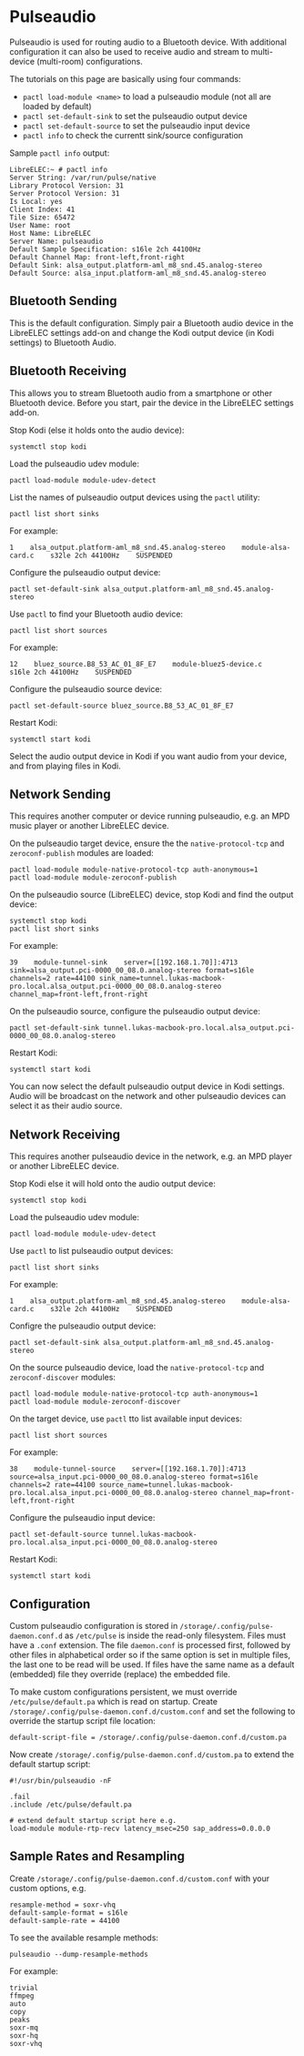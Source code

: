 # Pulseaudio

Pulseaudio is used for routing audio to a Bluetooth device. With additional configuration it can also be used to receive audio and stream to multi-device (multi-room) configurations.

The tutorials on this page are basically using four commands:

* `pactl load-module <name>` to load a pulseaudio module (not all are loaded by default)
* `pactl set-default-sink` to set the pulseaudio output device
* `pactl set-default-source` to set the pulseaudio input device
* `pactl info` to check the currentt sink/source configuration

Sample `pactl info` output:

```
LibreELEC:~ # pactl info
Server String: /var/run/pulse/native
Library Protocol Version: 31
Server Protocol Version: 31
Is Local: yes
Client Index: 41
Tile Size: 65472
User Name: root
Host Name: LibreELEC
Server Name: pulseaudio
Default Sample Specification: s16le 2ch 44100Hz
Default Channel Map: front-left,front-right
Default Sink: alsa_output.platform-aml_m8_snd.45.analog-stereo
Default Source: alsa_input.platform-aml_m8_snd.45.analog-stereo
```

## Bluetooth Sending

This is the default configuration. Simply pair a Bluetooth audio device in the LibreELEC settings add-on and change the Kodi output device (in Kodi settings) to Bluetooth Audio.

## Bluetooth Receiving

This allows you to stream Bluetooth audio from a smartphone or other Bluetooth device. Before you start, pair the device in the LibreELEC settings add-on.

Stop Kodi (else it holds onto the audio device):

```
systemctl stop kodi
```

Load the pulseaudio udev module:

```
pactl load-module module-udev-detect
```

List the names of pulseaudio output devices using the `pactl` utility:

```
pactl list short sinks
```

For example:

```
1    alsa_output.platform-aml_m8_snd.45.analog-stereo    module-alsa-card.c    s32le 2ch 44100Hz    SUSPENDED
```

Configure the pulseaudio output device:

```
pactl set-default-sink alsa_output.platform-aml_m8_snd.45.analog-stereo
```

Use `pactl` to find your Bluetooth audio device:

```
pactl list short sources
```

For example:

```
12    bluez_source.B8_53_AC_01_8F_E7    module-bluez5-device.c    s16le 2ch 44100Hz    SUSPENDED
```

Configure the pulseaudio source device:

```
pactl set-default-source bluez_source.B8_53_AC_01_8F_E7
```

Restart Kodi:

```
systemctl start kodi
```

Select the audio output device in Kodi if you want audio from your device, and from playing files in Kodi.

## Network Sending

This requires another computer or device running pulseaudio, e.g. an MPD music player or another LibreELEC device.

On the pulseaudio target device, ensure the the `native-protocol-tcp` and `zeroconf-publish` modules are loaded:

```
pactl load-module module-native-protocol-tcp auth-anonymous=1
pactl load-module module-zeroconf-publish
```

On the pulseaudio source (LibreELEC) device, stop Kodi and find the output device:

```
systemctl stop kodi
pactl list short sinks
```

For example:

```
39    module-tunnel-sink    server=[[192.168.1.70]]:4713 sink=alsa_output.pci-0000_00_08.0.analog-stereo format=s16le channels=2 rate=44100 sink_name=tunnel.lukas-macbook-pro.local.alsa_output.pci-0000_00_08.0.analog-stereo channel_map=front-left,front-right
```

On the pulseaudio source, configure the pulseaudio output device:

```
pactl set-default-sink tunnel.lukas-macbook-pro.local.alsa_output.pci-0000_00_08.0.analog-stereo
```

Restart Kodi:

```
systemctl start kodi
```

You can now select the default pulseaudio output device in Kodi settings. Audio will be broadcast on the network and other pulseaudio devices can select it as their audio source.

## Network Receiving

This requires another pulseaudio device in the network, e.g. an MPD player or another LibreELEC device.

Stop Kodi else it will hold onto the audio output device:

```
systemctl stop kodi
```

Load the pulseaudio udev module:

```
pactl load-module module-udev-detect
```

Use `pactl` to list pulseaudio output devices:

```
pactl list short sinks
```

For example:

```
1    alsa_output.platform-aml_m8_snd.45.analog-stereo    module-alsa-card.c    s32le 2ch 44100Hz    SUSPENDED
```

Configre the pulseaudio output device:

```
pactl set-default-sink alsa_output.platform-aml_m8_snd.45.analog-stereo
```

On the source pulseaudio device, load the `native-protocol-tcp` and `zeroconf-discover` modules:

```
pactl load-module module-native-protocol-tcp auth-anonymous=1
pactl load-module module-zeroconf-discover
```

On the target device, use `pactl` tto list available input devices:

```
pactl list short sources
```

For example:

```
38    module-tunnel-source    server=[[192.168.1.70]]:4713 source=alsa_input.pci-0000_00_08.0.analog-stereo format=s16le channels=2 rate=44100 source_name=tunnel.lukas-macbook-pro.local.alsa_input.pci-0000_00_08.0.analog-stereo channel_map=front-left,front-right
```

Configure the pulseaudio input device:

```
pactl set-default-source tunnel.lukas-macbook-pro.local.alsa_input.pci-0000_00_08.0.analog-stereo
```

Restart Kodi:

```
systemctl start kodi
```

## Configuration

Custom pulseaudio configuration is stored in `/storage/.config/pulse-daemon.conf.d` as `/etc/pulse` is inside the read-only filesystem. Files must have a `.conf` extension. The file `daemon.conf` is processed first, followed by other files in alphabetical order so if the same option is set in multiple files, the last one to be read will be used. If files have the same name as a default (embedded) file they override (replace) the embedded file.

To make custom configurations persistent, we must override `/etc/pulse/default.pa` which is read on startup. Create `/storage/.config/pulse-daemon.conf.d/custom.conf` and set the following to override the startup script file location:

```
default-script-file = /storage/.config/pulse-daemon.conf.d/custom.pa
```

Now create `/storage/.config/pulse-daemon.conf.d/custom.pa` to extend the default startup script:

```
#!/usr/bin/pulseaudio -nF

.fail
.include /etc/pulse/default.pa

# extend default startup script here e.g.
load-module module-rtp-recv latency_msec=250 sap_address=0.0.0.0
```

## Sample Rates and Resampling

Create `/storage/.config/pulse-daemon.conf.d/custom.conf` with your custom options, e.g.

```
resample-method = soxr-vhq
default-sample-format = s16le
default-sample-rate = 44100
```

To see the available resample methods:

```
pulseaudio --dump-resample-methods
```

For example:

```
trivial
ffmpeg
auto
copy
peaks
soxr-mq
soxr-hq
soxr-vhq
```
